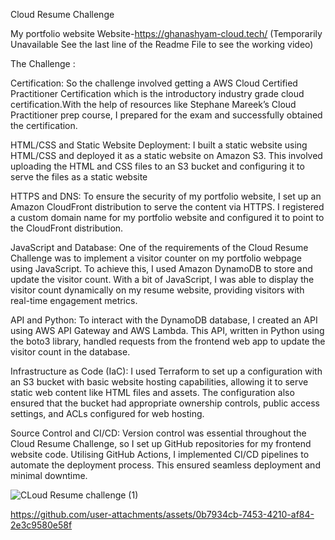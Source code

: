 Cloud Resume Challenge

My portfolio website
Website-https://ghanashyam-cloud.tech/ (Temporarily Unavailable See the last line of the Readme File to see the working video)

The Challenge :

Certification:
So the challenge involved getting a AWS Cloud Certified Practitioner Certification which is the introductory industry grade cloud certification.With the help of resources like Stephane Mareek’s Cloud Practitioner prep course, I prepared for the exam and successfully obtained the certification.

HTML/CSS and Static Website Deployment:
I built a static website using HTML/CSS and deployed it as a static website on Amazon S3. This involved uploading the HTML and CSS files to an S3 bucket and configuring it to serve the files as a static website

HTTPS and DNS:
To ensure the security of my portfolio website, I set up an Amazon CloudFront distribution to serve the content via HTTPS. I registered a custom domain name for my portfolio website and configured it to point to the CloudFront distribution. 

JavaScript and Database:
One of the requirements of the Cloud Resume Challenge was to implement a visitor counter on my portfolio webpage using JavaScript. To achieve this, I used Amazon DynamoDB to store and update the visitor count. With a bit of JavaScript, I was able to display the visitor count dynamically on my resume website, providing visitors with real-time engagement metrics.

API and Python:
To interact with the DynamoDB database, I created an API using AWS API Gateway and AWS Lambda. This API, written in Python using the boto3 library, handled requests from the frontend web app to update the visitor count in the database.

Infrastructure as Code (IaC):
I used Terraform to set up a configuration with an S3 bucket with basic website hosting capabilities, allowing it to serve static web content like HTML files and assets. The configuration also ensured that the bucket had appropriate ownership controls, public access settings, and ACLs configured for web hosting.

Source Control and CI/CD:
Version control was essential throughout the Cloud Resume Challenge, so I set up GitHub repositories for my frontend website code. Utilising GitHub Actions, I implemented CI/CD pipelines to automate the deployment process. This ensured seamless deployment and minimal downtime.

![CLoud Resume challenge (1)](https://github.com/ghanashyam-r/aws-CloudResumeChallenge/assets/138144872/f4064b6c-06f5-4f89-87e3-4053d3dbfb5d)


https://github.com/user-attachments/assets/0b7934cb-7453-4210-af84-2e3c9580e58f



